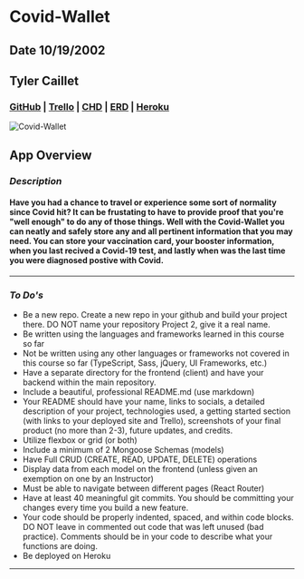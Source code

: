 # Covid-Wallet

## Date 10/19/2002

## Tyler Caillet

### [GitHub](https://github.com/tylercaillet/Covid-Wallet.git) | [Trello](https://trello.com/b/xiOOqRzW) | [CHD](https://viewer.diagrams.net/?tags=%7B%7D&highlight=0000ff&edit=_blank&layers=1&nav=1&title=Covid%20Wallet%20CHD.drawio#R5Vpbb6M4GP01edwKMJfwmEuzM6PuaKWONNOnkQsuuDU4Ms5tf%2F2YYAIYmpAOJGxGlSr8%2BX7O8Wd%2FdkZgFm3%2FZnAZ%2FkN9REaG5m9HYD4yDMu2xP%2FUsMsMju1mhoBhPzPpheER%2F4ekUZPWFfZRUinIKSUcL6tGj8Yx8njFBhmjm2qxF0qqvS5hgGqGRw%2BSuvU79nmYWceWVtg%2FIRyEec%2B6JnMimBeWhiSEPt2UTOB%2BBGaMUp59RdsZIil2OS5ZvcU7uYeBMRTzVhWc5%2FnD9uX14e3nly8OjBb30de%2FZCtrSFZywnKwfJcjwOgq9lHaiD4C002IOXpcQi%2FN3QjKhS3kEZHZL5iQGSWU7euCxUIDGhB22Q1iHG3fHb9%2BQEWoCdEIcbYTRWQFE0ggpZLGMrkpaNEdaQvLlOSMQCmF4NB0gZb4kICdAZ7RL3gAuO5CjG%2BacEbfUCnH9sbo%2BUXkBAz6WOCX58U0RiXzHDOxJjCN0%2B5QwrshwhoaD6DGw2cB%2BvbuNanxIWbNa4hK1MrwS1OZHBpz6Z4MM0%2FLhtP8FFIs%2FMaE4CDFO8K%2Bn2ZOoTR4Al7EuqFgXKVA1xs40Bs4MPuiwOx3KbguAPul0IMfGYCArX7RG2vpXzfo2ebg0LP73sPELtYResbwtOf0rb3u0BseeON%2BwbOdydTtyO3pRhU907o6em6%2F6E0tB7jzjqRnDw69fH%2Fvz%2B8JAHvaNYYAX4vQB8X%2BJI0h09MbgUmCvSpiBbwpTmiL%2BQ%2BZk34%2FpfY7S6bm21Kx%2BS5PxGIuP8qJUq00WVTbp%2FJ62VCRXwteFUbEdOiKeegIEHLaHLIA8WOANTNcYtBqIDC3MUQgx%2BvqcJtIlT38S7GYSLFxKt5LtxVdZNOUtcpRsNqQozSkKw1lONQa2mvsMO3fkF2LoPFM2R0kVKjmqSKaZgnlci0k%2BlQSb7NcO5RdfplzSnbmNWVnusqRA3xQdpbiAPXxhWXXIkBLac0j2gQFkaD0vjBNL6PKRADB836eCfXevoU4zjMWmOTddShFp6UUrWtKUT2%2FHTziuVK01YbUS4F3pChIgbtSsWVaIDljwLp2dFyOYR0rLz6yEXS7LloEj%2BcJv60ur6Uj8A4tZ%2Buo1tClXVqL4KtTl1ZxTUX5jzumkw7HvarDUS4ZD2f2c4ViqrFTyyPX2Q5HHfAJh2Na1rHyPTmcFkFvSZb1e%2Bj%2Ft7epcf9RbwMu7G2MzsPFoVPngBOIt6XOAfpxR9I3dfWQa7Jc3vDrkGlXHVvj85DWoJzenoeM%2BhPdJ9H0DXOgUACuT0E9AvwK1zfMwAApqL%2FzTZ7pit8wCaorGgAJ9YhvjdFmRtfY%2Fw4JQf3RoVvXpsNWfrthuA10NJ0p1L2%2FOzrq74%2BPCDIvvOFFoZvOnRJ6ND1l6tYFl0V%2B2GsbTVPGQxrQGJJyQF094RZlHihdSqRfEec7SQVccXp8tXQec59%2BDpHXCieD83Ezx61P3b%2B3bOqXH3sPNkccYpKIxbO9VR8GlBecw%2FXC9XxYPab%2FU8hQN5Q%2ByRDJ4teyWXBY%2FOQY3P8C) | [ERD](https://viewer.diagrams.net/?tags=%7B%7D&highlight=0000ff&edit=_blank&layers=1&nav=1&title=Covid%20Wallet%20ERD.drawio#R7ZjbcpswEIafxpfJIA5uclnjJO1M0qRJj1cdBdagqdB6hBybPH1XIAwYp02bHi6aGY%2BH%2FbUSq%2F12GcEkiIvNmebL%2FAJTkBPfSzeTYD7x%2FWga0b8VqkZ4MT1uhEyLtJFYJ9yIe3Ci59SVSKEcOBpEacRyKCaoFCRmoHGtcT10W6Ac3nXJMxgJNwmXY%2FWjSE3eqEeR1%2BmvQGR5e2fmuZGCt85OKHOe4ronBSeTINaIprkqNjFIm7s2L8280wdGt4FpUOYxE6qL%2B3e53Fy%2FebM4eP%2Fxw%2FytWmUHgcNzx%2BXK7fh9CfpSgQvaVG0myrUoJKeBYLZAZW7ciEd2kguZnvMKVzaS0vDka2vNctTinvy5pCFGAg1r40D704HHjZ3p1tRQks9Vuz22I13wzcDxnJemjQal5MtS3Nbx2YkF15lQMzQGC%2BfEpcgUXSe0Fuh2T01ULCR7nF6X8TvQBjY9yaX7DLAAoytycaOBI1%2B1Je3sdVdI2zrPe0UUTV39utrNtit3eOnCEf4Z2tO9tElhI9y0R1PT0vgVYpRISZorbPgLKXekcskTobJzWNhNhJ1y7fZlJaTcLWTdBLlIU1AWHxpu%2BO22lpYolKk3Hs3oR%2BmJvcNoElFMMdmss%2Bln3bWJUVGYXNSggAphDbYYBkj9vUi%2F3xM%2FBu3I%2BtPHgW0L4veDPR6BjfGOpvjeHJNVATalzw391IYOhw0dhOOGZsd7uLPwT3V0G0EP%2FAeeUN9xI1DRQMx1%2Btzb40Z5Sm%2FvZfzHejtkI8QzxNLUz%2B3XaoHPeJ%2BAN%2FrneP0R3jk3dPzycEF%2F0j4GqY3d0%2FydTc8z71%2FnffQXeYfgXydn8erqMv8CQY5snoYH4wP3eYPYUCbAMl5iKYy4g%2Fp1RXfw%2FxfqI5iPLoQHqTP2z9t8zH1EFFJ69XRmCZk9tZ100gxU%2BtK%2B0dLoyXXBVXpZg81N0Z7ENK5UCqkDRf6nwkZZW%2FUpbTC%2FatWeF91SV5%2BscRixoBU%2B2%2FUPvWArzDd9%2F3nVt65AC8qZPYPV4oPnLrvdgUCxZPBdytP9lHtUo33vU07TIHndWIOPBHtIuztc2UrvTn8sOBoe%2F3aLpcSVTsDN6r%2BJ7y7EhudIn%2B0cD5tEjBYierzqublOfHzA4eALAV00K3ZVvc3pvkIns%2Fta0bh3n3yCk28%3D) | [Heroku](https://dashboard.heroku.com/apps/covidwallet/deploy/github)

![Covid-Wallet](https://www.cdc.gov/museum/timeline/images/sarscov2-illus-1080x600px.jpg?_=35376)

## App Overview

### **_Description_**

#### Have you had a chance to travel or experience some sort of normality since Covid hit? It can be frustating to have to provide proof that you're "well enough" to do any of those things. Well with the Covid-Wallet you can neatly and safely store any and all pertinent information that you may need. You can store your vaccination card, your booster information, when you last recived a Covid-19 test, and lastly when was the last time you were diagnosed postive with Covid.

---

### **_To Do's_**

- Be a new repo. Create a new repo in your github and build your project there. DO NOT name your repository Project 2, give it a real name.
- Be written using the languages and frameworks learned in this course so far
- Not be written using any other languages or frameworks not covered in this course so far (TypeScript, Sass, jQuery, UI Frameworks, etc.)
- Have a separate directory for the frontend (client) and have your backend within the main repository.
- Include a beautiful, professional README.md (use markdown)
- Your README should have your name, links to socials, a detailed description of your project, technologies used, a getting started section (with links to your deployed site and Trello), screenshots of your final product (no more than 2-3), future updates, and credits.
- Utilize flexbox or grid (or both)
- Include a minimum of 2 Mongoose Schemas (models)
- Have Full CRUD (CREATE, READ, UPDATE, DELETE) operations
- Display data from each model on the frontend (unless given an exemption on one by an Instructor)
- Must be able to navigate between different pages (React Router)
- Have at least 40 meaningful git commits. You should be committing your changes every time you build a new feature.
- Your code should be properly indented, spaced, and within code blocks. DO NOT leave in commented out code that was left unused (bad practice). Comments should be in your code to describe what your functions are doing.
- Be deployed on Heroku

---
